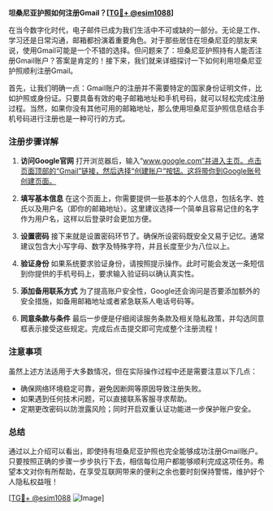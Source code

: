 **坦桑尼亚护照如何注册Gmail？[[TG💪+ @esim1088](https://t.me/s/esim1088)]**

在当今数字化时代，电子邮件已成为我们生活中不可或缺的一部分。无论是工作、学习还是日常沟通，邮箱都扮演着重要角色。对于那些居住在坦桑尼亚的朋友来说，使用Gmail可能是一个不错的选择。但问题来了：坦桑尼亚护照持有人能否注册Gmail账户？答案是肯定的！接下来，我们就来详细探讨一下如何利用坦桑尼亚护照顺利注册Gmail。

首先，让我们明确一点：Gmail账户的注册并不需要特定的国家身份证明文件，比如护照或身份证。只要具备有效的电子邮箱地址和手机号码，就可以轻松完成注册过程。当然，如果你没有其他可用的邮箱地址，那么使用坦桑尼亚护照信息结合手机号码进行注册也是一种可行的方式。

### 注册步骤详解

1. **访问Google官网**
   打开浏览器后，输入“www.google.com”并进入主页。点击页面顶部的“Gmail”链接，然后选择“创建账户”按钮。这将带你到Google账号创建页面。

2. **填写基本信息**
   在这个页面上，你需要提供一些基本的个人信息，包括名字、姓氏以及用户名（即你的邮箱地址）。这里建议选择一个简单且容易记住的名字作为用户名，这样以后登录时会更加方便。

3. **设置密码**
   接下来就是设置密码环节了。确保所设密码既安全又易于记忆。通常建议包含大小写字母、数字及特殊字符，并且长度至少为八位以上。

4. **验证身份**
   如果系统要求验证身份，请按照提示操作。此时可能会发送一条短信到你提供的手机号码上，要求输入验证码以确认真实性。

5. **添加备用联系方式**
   为了提高账户安全性，Google还会询问是否要添加额外的安全措施，如备用邮箱地址或者紧急联系人电话号码等。

6. **同意条款与条件**
   最后一步便是仔细阅读服务条款及相关隐私政策，并勾选同意框表示接受这些规定。完成后点击提交即可完成整个注册流程！

### 注意事项

虽然上述方法适用于大多数情况，但在实际操作过程中还是需要注意以下几点：
- 确保网络环境稳定可靠，避免因断网等原因导致注册失败。
- 如果遇到任何技术问题，可以直接联系客服寻求帮助。
- 定期更改密码以防泄露风险；同时开启双重认证功能进一步保护账户安全。

### 总结

通过以上介绍可以看出，即使持有坦桑尼亚护照也完全能够成功注册Gmail账户。只要按照正确的步骤一步步执行下去，相信每位用户都能够顺利完成这项任务。希望本文对你有所帮助，在享受互联网带来的便利之余也要时刻保持警惕，维护好个人隐私权益哦！

[[TG💪+ @esim1088](https://t.me/s/esim1088) ![Image](https://i.postimg.cc/4NQfJmqS/Snipaste-2025-05-13-00-14-12.png)]